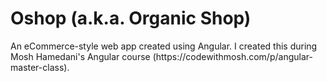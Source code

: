 # Oshop (a.k.a. Organic Shop)

<p>An eCommerce-style web app created using Angular.  I created this during Mosh Hamedani's Angular course (https://codewithmosh.com/p/angular-master-class).</p>
